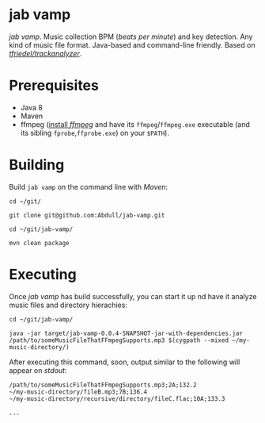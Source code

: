 # jab vamp
*jab vamp*. Music collection BPM (*beats per minute*) and key detection. Any kind of music file format. Java-based and command-line friendly. Based on [*tfriedel/trackanalyzer*](https://github.com/tfriedel/trackanalyzer).


# Prerequisites
* Java 8
* Maven 
* ffmpeg ([install *ffmpeg*](https://ffmpeg.org/download.html) and have its `ffmpeg`/`ffmpeg.exe` executable (and its sibling `fprobe`,`ffprobe.exe`) on your `$PATH`).


# Building
Build `jab vamp` on the command line with *Maven*:
```
cd ~/git/

git clone git@github.com:Abdull/jab-vamp.git

cd ~/git/jab-vamp/

mvn clean package
```

# Executing
Once *jab vamp* has build successfully, you can start it up nd have it analyze music files and directory hierachies:
```
cd ~/git/jab-vamp/

java -jar target/jab-vamp-0.0.4-SNAPSHOT-jar-with-dependencies.jar /path/to/someMusicFileThatFFmpegSupports.mp3 $(cygpath --mixed ~/my-music-directory/)
```

After executing this command, soon, output similar to the following will appear on *stdout*:

```
/path/to/someMusicFileThatFFmpegSupports.mp3;2A;132.2
~/my-music-directory/fileB.mp3;7B;136.4
~/my-music-directory/recursive/directory/fileC.flac;10A;133.3

...

```
